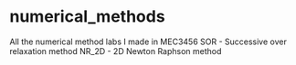 # numerical_methods
All the numerical method labs I made in MEC3456
SOR  -  Successive over relaxation method
NR_2D  -  2D Newton Raphson method
